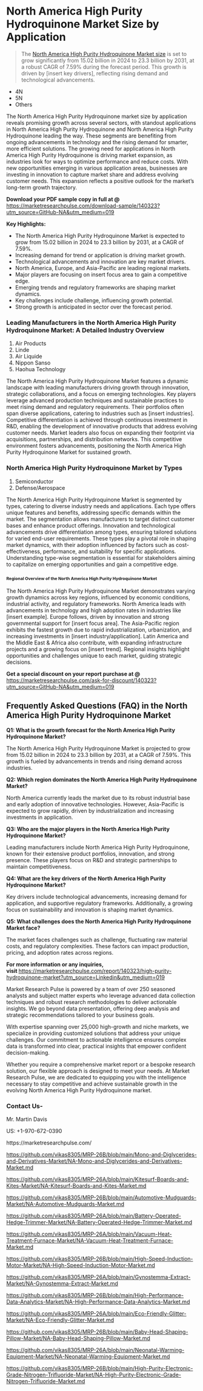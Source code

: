 <h1>North America High Purity Hydroquinone Market&nbsp;Size by Application</h1><blockquote><p>The <a href="https://marketresearchpulse.com/download-sample/140323?utm_source=GitHub-NA&amp;utm_medium=019">North America High Purity Hydroquinone Market size</a> is set to grow significantly from 15.02 billion in 2024 to 23.3 billion by 2031, at a robust CAGR of 7.59% during the forecast period. This growth is driven by [insert key drivers], reflecting rising demand and technological advancements.</p></blockquote><ul><li>4N<li> 5N<li> Others</li></ul><p>The North America High Purity Hydroquinone market size by application reveals promising growth across several sectors, with standout applications in North America High Purity Hydroquinone and North America High Purity Hydroquinone leading the way. These segments are benefiting from ongoing advancements in technology and the rising demand for smarter, more efficient solutions. The growing need for applications in North America High Purity Hydroquinone is driving market expansion, as industries look for ways to optimize performance and reduce costs. With new opportunities emerging in various application areas, businesses are investing in innovation to capture market share and address evolving customer needs. This expansion reflects a positive outlook for the market’s long-term growth trajectory.</p><p><strong>Download your PDF sample copy in full at @ </strong><a href="https://marketresearchpulse.com/download-sample/140323?utm_source=GitHub-NA&amp;utm_medium=019">https://marketresearchpulse.com/download-sample/140323?utm_source=GitHub-NA&amp;utm_medium=019</a></p><p><strong>Key Highlights: </strong></p><ul><li>The North America High Purity Hydroquinone Market is expected to grow from 15.02 billion in 2024 to 23.3 billion by 2031, at a CAGR of 7.59%.</li><li>Increasing demand for trend or application is driving market growth.</li><li>Technological advancements and innovation are key market drivers.</li><li>North America, Europe, and Asia-Pacific are leading regional markets.</li><li>Major players are focusing on insert focus area to gain a competitive edge.</li><li>Emerging trends and regulatory frameworks are shaping market dynamics.</li><li>Key challenges include challenge, influencing growth potential.</li><li>Strong growth is anticipated in sector over the forecast period.</li></ul><h3>Leading Manufacturers in the North America High Purity Hydroquinone Market: A Detailed Industry Overview</h3><ol><li>Air Products</li><li>Linde</li><li>Air Liquide</li><li>Nippon Sanso</li><li>Haohua Technology</li></ol><div class="flex max-w-full flex-col flex-grow"><div class="min-h-8 text-message flex w-full flex-col items-end gap-2 whitespace-normal break-words [.text-message+&amp;]:mt-5" dir="auto" data-message-author-role="assistant" data-message-id="fd8432e4-4910-450d-b182-61b7bfb0a01f" data-message-model-slug="gpt-4o"><div class="flex w-full flex-col gap-1 empty:hidden first:pt-[3px]"><div class="markdown prose w-full break-words dark:prose-invert light"><p>The North America High Purity Hydroquinone Market features a dynamic landscape with leading manufacturers driving growth through innovation, strategic collaborations, and a focus on emerging technologies. Key players leverage advanced production techniques and sustainable practices to meet rising demand and regulatory requirements. Their portfolios often span diverse applications, catering to industries such as [insert industries]. Competitive differentiation is achieved through continuous investment in R&amp;D, enabling the development of innovative products that address evolving customer needs. Market leaders also focus on expanding their footprint via acquisitions, partnerships, and distribution networks. This competitive environment fosters advancements, positioning the North America High Purity Hydroquinone Market for sustained growth.</p></div></div></div></div><h3>North America High Purity Hydroquinone Market by Types</h3><ol><li>Semiconductor<li> Defense/Aerospace</li></ol><div class="flex max-w-full flex-col flex-grow"><div class="min-h-8 text-message flex w-full flex-col items-end gap-2 whitespace-normal break-words [.text-message+&amp;]:mt-5" dir="auto" data-message-author-role="assistant" data-message-id="084470be-0bb7-4664-bddf-5156b4f41249" data-message-model-slug="gpt-4o-mini"><div class="flex w-full flex-col gap-1 empty:hidden first:pt-[3px]"><div class="markdown prose w-full break-words dark:prose-invert light"><p>The North America High Purity Hydroquinone Market is segmented by types, catering to diverse industry needs and applications. Each type offers unique features and benefits, addressing specific demands within the market. The segmentation allows manufacturers to target distinct customer bases and enhance product offerings. Innovation and technological advancements drive differentiation among types, ensuring tailored solutions for varied end-user requirements. These types play a pivotal role in shaping market dynamics, with their adoption influenced by factors such as cost-effectiveness, performance, and suitability for specific applications. Understanding type-wise segmentation is essential for stakeholders aiming to capitalize on emerging opportunities and gain a competitive edge.</p></div></div></div></div><h3><span style="font-size: 11px;">Regional Overview of the North America High Purity Hydroquinone Market</span></h3><div class="flex max-w-full flex-col flex-grow"><div class="min-h-8 text-message flex w-full flex-col items-end gap-2 whitespace-normal break-words [.text-message+&amp;]:mt-5" dir="auto" data-message-author-role="assistant" data-message-id="e9038762-ce64-4e30-91c9-9bd413514231" data-message-model-slug="gpt-4o-mini"><div class="flex w-full flex-col gap-1 empty:hidden first:pt-[3px]"><div class="markdown prose w-full break-words dark:prose-invert light"><p>The North America High Purity Hydroquinone Market demonstrates varying growth dynamics across key regions, influenced by economic conditions, industrial activity, and regulatory frameworks. North America leads with advancements in technology and high adoption rates in industries like [insert example]. Europe follows, driven by innovation and strong governmental support for [insert focus area]. The Asia-Pacific region exhibits the fastest growth due to rapid industrialization, urbanization, and increasing investments in [insert industry/application]. Latin America and the Middle East &amp; Africa also contribute, with expanding infrastructure projects and a growing focus on [insert trend]. Regional insights highlight opportunities and challenges unique to each market, guiding strategic decisions.</p></div></div></div></div><p><strong>Get a special discount on your report purchase at @ </strong><a href="https://marketresearchpulse.com/ask-for-discount/140323?utm_source=GitHub-NA&amp;utm_medium=019">https://marketresearchpulse.com/ask-for-discount/140323?utm_source=GitHub-NA&amp;utm_medium=019</a></p><h2>Frequently Asked Questions (FAQ) in the North America High Purity Hydroquinone Market</h2><p><strong>Q1: What is the growth forecast for the North America High Purity Hydroquinone Market?</strong></p><p>The North America High Purity Hydroquinone Market is projected to grow from 15.02 billion in 2024 to 23.3 billion by 2031, at a CAGR of 7.59%. This growth is fueled by advancements in trends and rising demand across industries.</p><p><strong>Q2: Which region dominates the North America High Purity Hydroquinone Market?</strong></p><p>North America currently leads the market due to its robust industrial base and early adoption of innovative technologies. However, Asia-Pacific is expected to grow rapidly, driven by industrialization and increasing investments in application.</p><p><strong>Q3: Who are the major players in the North America High Purity Hydroquinone Market?</strong></p><p>Leading manufacturers include North America High Purity Hydroquinone, known for their extensive product portfolios, innovation, and strong presence. These players focus on R&amp;D and strategic partnerships to maintain competitiveness.</p><p><strong>Q4: What are the key drivers of the North America High Purity Hydroquinone Market?</strong></p><p>Key drivers include technological advancements, increasing demand for application, and supportive regulatory frameworks. Additionally, a growing focus on sustainability and innovation is shaping market dynamics.</p><p><strong>Q5: What challenges does the North America High Purity Hydroquinone Market face?</strong></p><p>The market faces challenges such as challenge, fluctuating raw material costs, and regulatory complexities. These factors can impact production, pricing, and adoption rates across regions.</p><p><strong>For more information or any inquiries, visit&nbsp;</strong><a href="https://marketresearchpulse.com/report/140323/high-purity-hydroquinone-market?utm_source=Linkedin&utm_medium=019">https://marketresearchpulse.com/report/140323/high-purity-hydroquinone-market?utm_source=Linkedin&utm_medium=019</a></p><p>Market Research Pulse is powered by a team of over 250 seasoned analysts and subject matter experts who leverage advanced data collection techniques and robust research methodologies to deliver actionable insights. We go beyond data presentation, offering deep analysis and strategic recommendations tailored to your business goals.</p><p>With expertise spanning over 25,000 high-growth and niche markets, we specialize in providing customized solutions that address your unique challenges. Our commitment to actionable intelligence ensures complex data is transformed into clear, practical insights that empower confident decision-making.</p><p>Whether you require a comprehensive market report or a bespoke research solution, our flexible approach is designed to meet your needs. At Market Research Pulse, we are dedicated to equipping you with the intelligence necessary to stay competitive and achieve sustainable growth in the evolving North America High Purity Hydroquinone market.</p><h3><strong>Contact Us-</strong></h3><p>Mr. Martin Davis</p><p>US: +1-970-672-0390</p><p>https://marketresearchpulse.com/</p><p><a href="https://github.com/vikas8305/MRP-26B/blob/main/Mono-and-Diglycerides-and-Derivatives-Market/NA-Mono-and-Diglycerides-and-Derivatives-Market.md">https://github.com/vikas8305/MRP-26B/blob/main/Mono-and-Diglycerides-and-Derivatives-Market/NA-Mono-and-Diglycerides-and-Derivatives-Market.md</a></p><p><a href="https://github.com/vikas8305/MRP-26A/blob/main/Kitesurf-Boards-and-Kites-Market/NA-Kitesurf-Boards-and-Kites-Market.md">https://github.com/vikas8305/MRP-26A/blob/main/Kitesurf-Boards-and-Kites-Market/NA-Kitesurf-Boards-and-Kites-Market.md</a></p><p><a href="https://github.com/vikas8305/MRP-26B/blob/main/Automotive-Mudguards-Market/NA-Automotive-Mudguards-Market.md">https://github.com/vikas8305/MRP-26B/blob/main/Automotive-Mudguards-Market/NA-Automotive-Mudguards-Market.md</a></p><p><a href="https://github.com/vikas8305/MRP-26A/blob/main/Battery-Operated-Hedge-Trimmer-Market/NA-Battery-Operated-Hedge-Trimmer-Market.md">https://github.com/vikas8305/MRP-26A/blob/main/Battery-Operated-Hedge-Trimmer-Market/NA-Battery-Operated-Hedge-Trimmer-Market.md</a></p><p><a href="https://github.com/vikas8305/MRP-26A/blob/main/Vacuum-Heat-Treatment-Furnace-Market/NA-Vacuum-Heat-Treatment-Furnace-Market.md">https://github.com/vikas8305/MRP-26A/blob/main/Vacuum-Heat-Treatment-Furnace-Market/NA-Vacuum-Heat-Treatment-Furnace-Market.md</a></p><p><a href="https://github.com/vikas8305/MRP-26B/blob/main/High-Speed-Induction-Motor-Market/NA-High-Speed-Induction-Motor-Market.md">https://github.com/vikas8305/MRP-26B/blob/main/High-Speed-Induction-Motor-Market/NA-High-Speed-Induction-Motor-Market.md</a></p><p><a href="https://github.com/vikas8305/MRP-26A/blob/main/Gynostemma-Extract-Market/NA-Gynostemma-Extract-Market.md">https://github.com/vikas8305/MRP-26A/blob/main/Gynostemma-Extract-Market/NA-Gynostemma-Extract-Market.md</a></p><p><a href="https://github.com/vikas8305/MRP-26B/blob/main/High-Performance-Data-Analytics-Market/NA-High-Performance-Data-Analytics-Market.md">https://github.com/vikas8305/MRP-26B/blob/main/High-Performance-Data-Analytics-Market/NA-High-Performance-Data-Analytics-Market.md</a></p><p><a href="https://github.com/vikas8305/MRP-26A/blob/main/Eco-Friendly-Glitter-Market/NA-Eco-Friendly-Glitter-Market.md">https://github.com/vikas8305/MRP-26A/blob/main/Eco-Friendly-Glitter-Market/NA-Eco-Friendly-Glitter-Market.md</a></p><p><a href="https://github.com/vikas8305/MRP-26B/blob/main/Baby-Head-Shaping-Pillow-Market/NA-Baby-Head-Shaping-Pillow-Market.md">https://github.com/vikas8305/MRP-26B/blob/main/Baby-Head-Shaping-Pillow-Market/NA-Baby-Head-Shaping-Pillow-Market.md</a></p><p><a href="https://github.com/vikas8305/MRP-26A/blob/main/Neonatal-Warming-Equipment-Market/NA-Neonatal-Warming-Equipment-Market.md">https://github.com/vikas8305/MRP-26A/blob/main/Neonatal-Warming-Equipment-Market/NA-Neonatal-Warming-Equipment-Market.md</a></p><p><a href="https://github.com/vikas8305/MRP-26B/blob/main/High-Purity-Electronic-Grade-Nitrogen-Trifluoride-Market/NA-High-Purity-Electronic-Grade-Nitrogen-Trifluoride-Market.md">https://github.com/vikas8305/MRP-26B/blob/main/High-Purity-Electronic-Grade-Nitrogen-Trifluoride-Market/NA-High-Purity-Electronic-Grade-Nitrogen-Trifluoride-Market.md</a></p>
